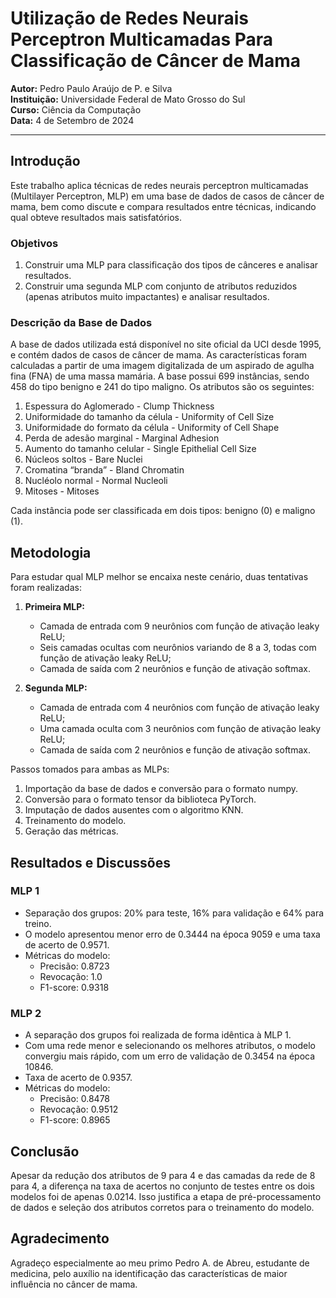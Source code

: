 
# Utilização de Redes Neurais Perceptron Multicamadas Para Classificação de Câncer de Mama

**Autor:** Pedro Paulo Araújo de P. e Silva  
**Instituição:** Universidade Federal de Mato Grosso do Sul  
**Curso:** Ciência da Computação  
**Data:** 4 de Setembro de 2024

---

## Introdução

Este trabalho aplica técnicas de redes neurais perceptron multicamadas (Multilayer Perceptron, MLP) em uma base de dados de casos de câncer de mama, bem como discute e compara resultados entre técnicas, indicando qual obteve resultados mais satisfatórios.

### Objetivos

1. Construir uma MLP para classificação dos tipos de cânceres e analisar resultados.
2. Construir uma segunda MLP com conjunto de atributos reduzidos (apenas atributos muito impactantes) e analisar resultados.

### Descrição da Base de Dados

A base de dados utilizada está disponível no site oficial da UCI desde 1995, e contém dados de casos de câncer de mama. As características foram calculadas a partir de uma imagem digitalizada de um aspirado de agulha fina (FNA) de uma massa mamária. A base possui 699 instâncias, sendo 458 do tipo benigno e 241 do tipo maligno. Os atributos são os seguintes:

1. Espessura do Aglomerado - Clump Thickness
2. Uniformidade do tamanho da célula - Uniformity of Cell Size
3. Uniformidade do formato da célula - Uniformity of Cell Shape
4. Perda de adesão marginal - Marginal Adhesion
5. Aumento do tamanho celular - Single Epithelial Cell Size
6. Núcleos soltos - Bare Nuclei
7. Cromatina “branda” - Bland Chromatin
8. Nucléolo normal - Normal Nucleoli
9. Mitoses - Mitoses

Cada instância pode ser classificada em dois tipos: benigno (0) e maligno (1).

## Metodologia

Para estudar qual MLP melhor se encaixa neste cenário, duas tentativas foram realizadas:

1. **Primeira MLP:**  
   - Camada de entrada com 9 neurônios com função de ativação leaky ReLU;
   - Seis camadas ocultas com neurônios variando de 8 a 3, todas com função de ativação leaky ReLU;
   - Camada de saída com 2 neurônios e função de ativação softmax.
   
2. **Segunda MLP:**  
   - Camada de entrada com 4 neurônios com função de ativação leaky ReLU;
   - Uma camada oculta com 3 neurônios com função de ativação leaky ReLU;
   - Camada de saída com 2 neurônios e função de ativação softmax.

Passos tomados para ambas as MLPs:

1. Importação da base de dados e conversão para o formato numpy.
2. Conversão para o formato tensor da biblioteca PyTorch.
3. Imputação de dados ausentes com o algoritmo KNN.
4. Treinamento do modelo.
5. Geração das métricas.

## Resultados e Discussões

### MLP 1

- Separação dos grupos: 20% para teste, 16% para validação e 64% para treino.
- O modelo apresentou menor erro de 0.3444 na época 9059 e uma taxa de acerto de 0.9571.
- Métricas do modelo:
  - Precisão: 0.8723
  - Revocação: 1.0
  - F1-score: 0.9318

### MLP 2

- A separação dos grupos foi realizada de forma idêntica à MLP 1.
- Com uma rede menor e selecionando os melhores atributos, o modelo convergiu mais rápido, com um erro de validação de 0.3454 na época 10846.
- Taxa de acerto de 0.9357.
- Métricas do modelo:
  - Precisão: 0.8478
  - Revocação: 0.9512
  - F1-score: 0.8965

## Conclusão

Apesar da redução dos atributos de 9 para 4 e das camadas da rede de 8 para 4, a diferença na taxa de acertos no conjunto de testes entre os dois modelos foi de apenas 0.0214. Isso justifica a etapa de pré-processamento de dados e seleção dos atributos corretos para o treinamento do modelo.

## Agradecimento

Agradeço especialmente ao meu primo Pedro A. de Abreu, estudante de medicina, pelo auxílio na identificação das características de maior influência no câncer de mama.
